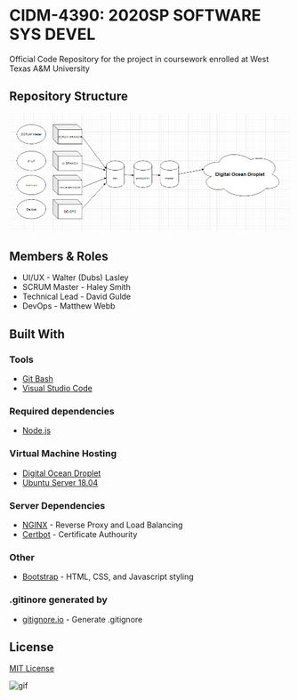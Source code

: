 # CIDM-4390: 2020SP SOFTWARE SYS DEVEL
Official Code Repository for the project in coursework enrolled at West Texas A&M University
## Repository Structure
![layout](https://raw.githubusercontent.com/MJW3BB/CIDM4390-IDDQD/devops/Docs/Repo%20Layout.png) 
## Members & Roles
* UI/UX - Walter (Dubs) Lasley
* SCRUM Master - Haley Smith 
* Technical Lead - David Gulde
* DevOps - Matthew Webb
## Built With
### Tools
* [Git Bash](https://gitforwindows.org/index.html)
* [Visual Studio Code](https://code.visualstudio.com/)
### Required dependencies
* [Node.js](https://nodejs.org/en/)
### Virtual Machine Hosting 
* [Digital Ocean Droplet](https://www.digitalocean.com/products/droplets/?_campaign=DO_Dev_Awareness_BA_Search_B_GENERIC&_adgroup=&_keyword=digitalocean&_device=c&_copytype=nonbiz_ad&_adposition=&_medium=brand_sem&_source=bing&utm_source=bing&utm_medium=cpc&utm_campaign=DO_Dev_Awareness_BA_Search_B_GENERIC&utm_term=digitalocean&utm_content=GENERIC_DO)
* [Ubuntu Server 18.04](https://ubuntu.com/download/server)
### Server Dependencies
* [NGINX](https://www.nginx.com/) - Reverse Proxy and Load Balancing
* [Certbot](https://certbot.eff.org/) - Certificate Authourity
### Other
* [Bootstrap](https://getbootstrap.com/) - HTML, CSS, and Javascript styling
### .gitinore generated by
* [gitignore.io](https://gitignore.io/) - Generate .gitignore
## License
[MIT License](https://choosealicense.com/licenses/mit/)


![gif](https://i.pinimg.com/originals/90/80/60/9080607321ab98fa3e70dd24b2513a20.gif)